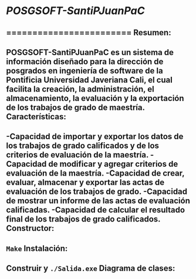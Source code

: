 # **_POSGSOFT-SantiPJuanPaC_**
========================
Resumen:
--------
POSGSOFT-SantiPJuanPaC es un sistema de información diseñado para la dirección de posgrados en ingeniería de software de la Pontificia Universidad Javeriana Cali, el cual facilita la creación, la administración, el almacenamiento, la evaluación y la exportación de los trabajos de grado de maestría.
Características:
----------------
-Capacidad de importar y exportar los datos de los trabajos de grado calificados y de los criterios de evaluación de la maestría.
-Capacidad de modificar y agregar criterios de evaluación de la maestría.
-Capacidad de crear, evaluar, almacenar y exportar las actas de evaluación de los trabajos de grado.
-Capacidad de mostrar un informe de las actas de evaluación calificadas.
-Capacidad de calcular el resultado final de los trabajos de grado calificados.
Constructor:
------------
`Make`
Instalación:
------------
Construir y `./Salida.exe`
Diagrama de clases:
-------------------
